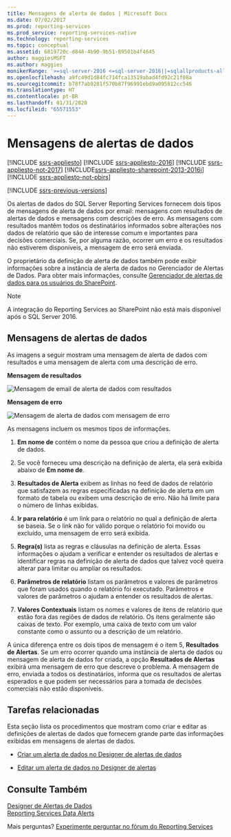 ```yaml
---
title: Mensagens de alerta de dados | Microsoft Docs
ms.date: 07/02/2017
ms.prod: reporting-services
ms.prod_service: reporting-services-native
ms.technology: reporting-services
ms.topic: conceptual
ms.assetid: 6819720c-d848-4b90-9b51-89501b4f4645
author: maggiesMSFT
ms.author: maggies
monikerRange: '>=sql-server-2016 <=sql-server-2016||=sqlallproducts-allversions'
ms.openlocfilehash: a9fc49d1d84fc714fca13519abad4fd92c21f08a
ms.sourcegitcommit: b78f7ab9281f570b87f96991ebd9a095812cc546
ms.translationtype: HT
ms.contentlocale: pt-BR
ms.lasthandoff: 01/31/2020
ms.locfileid: "65571553"
---
```

# <a name="data-alert-messages"></a>Mensagens de alertas de dados

[!INCLUDE [ssrs-appliesto](../includes/ssrs-appliesto.md)] [!INCLUDE [ssrs-appliesto-2016](../includes/ssrs-appliesto-2016.md)] [!INCLUDE [ssrs-appliesto-not-2017](../includes/ssrs-appliesto-not-2017.md)] [!INCLUDE[ssrs-appliesto-sharepoint-2013-2016i](../includes/ssrs-appliesto-sharepoint-2013-2016.md)] [!INCLUDE [ssrs-appliesto-not-pbirs](../includes/ssrs-appliesto-not-pbirs.md)]

[!INCLUDE [ssrs-previous-versions](../includes/ssrs-previous-versions.md)]

Os alertas de dados do SQL Server Reporting Services fornecem dois tipos de mensagens de alerta de dados por email: mensagens com resultados de alertas de dados e mensagens com descrições de erro. As mensagens com resultados mantêm todos os destinatários informados sobre alterações nos dados de relatório que são de interesse comum e importantes para decisões comerciais. Se, por alguma razão, ocorrer um erro e os resultados não estiverem disponíveis, a mensagem de erro será enviada.

O proprietário da definição de alerta de dados também pode exibir informações sobre a instância de alerta de dados no Gerenciador de Alertas de Dados. Para obter mais informações, consulte [Gerenciador de alertas de dados para os usuários do SharePoint](../reporting-services/data-alert-manager-for-sharepoint-users.md).  

> [!NOTE]
> A integração do Reporting Services ao SharePoint não está mais disponível após o SQL Server 2016.
  
##  <a name="DataAlertMessages"></a> Mensagens de alertas de dados  
 As imagens a seguir mostram uma mensagem de alerta de dados com resultados e uma mensagem de alerta com uma descrição de erro.  
  
 **Mensagem de resultados**  
  
 ![Mensagem de email de alerta de dados com resultados](../reporting-services/media/rs-alertmessageresults.gif "Mensagem de email de alerta de dados com resultados")  
  
 **Mensagem de erro**  
  
 ![Mensagem de alerta de dados com mensagem de erro](../reporting-services/media/rs-alertmessageerrror.gif "Mensagem de alerta de dados com mensagem de erro")  
  
 As mensagens incluem os mesmos tipos de informações.  
  
1.  **Em nome de** contém o nome da pessoa que criou a definição de alerta de dados.  
  
2.  Se você forneceu uma descrição na definição de alerta, ela será exibida abaixo de **Em nome de**.  
  
3.  **Resultados de Alerta** exibem as linhas no feed de dados de relatório que satisfazem as regras especificadas na definição de alerta em um formato de tabela ou exibem uma descrição de erro. Não há limite para o número de linhas exibidas.  
  
4.  **Ir para relatório** é um link para o relatório no qual a definição de alerta se baseia. Se o link não for válido porque o relatório foi movido ou excluído, uma mensagem de erro será exibida.  
  
5.  **Regra(s)** lista as regras e cláusulas na definição de alerta. Essas informações o ajudam a verificar e entender os resultados de alertas e identificar regras na definição de alerta de dados que talvez você queira alterar para limitar ou ampliar os resultados.  
  
6.  **Parâmetros de relatório** listam os parâmetros e valores de parâmetros que foram usados quando o relatório foi executado. Parâmetros e valores de parâmetros o ajudam a entender os resultados de alertas.  
  
7.  **Valores Contextuais** listam os nomes e valores de itens de relatório que estão fora das regiões de dados de relatório. Os itens geralmente são caixas de texto. Por exemplo, uma caixa de texto com um valor constante como o assunto ou a descrição de um relatório.  
  
 A única diferença entre os dois tipos de mensagem é o item 5, **Resultados de Alertas**. Se um erro ocorrer quando uma instância de alerta de dados ou mensagem de alerta de dados for criada, a opção **Resultados de Alertas** exibirá uma mensagem de erro que descreve o problema. A mensagem de erro, enviada a todos os destinatários, informa que os resultados de alertas esperados e que podem ser necessários para a tomada de decisões comerciais não estão disponíveis.  
  
  
##  <a name="HowTo"></a> Tarefas relacionadas  
 Esta seção lista os procedimentos que mostram como criar e editar as definições de alertas de dados que fornecem grande parte das informações exibidas em mensagens de alertas de dados.  
  
-   [Criar um alerta de dados no Designer de alertas de dados](../reporting-services/create-a-data-alert-in-data-alert-designer.md)  
  
-   [Editar um alerta de dados no Designer de alertas](../reporting-services/edit-a-data-alert-in-alert-designer.md)  

## <a name="see-also"></a>Consulte Também

[Designer de Alertas de Dados](../reporting-services/data-alert-designer.md)   
[Reporting Services Data Alerts](../reporting-services/reporting-services-data-alerts.md)  

Mais perguntas? [Experimente perguntar no fórum do Reporting Services](https://go.microsoft.com/fwlink/?LinkId=620231)
